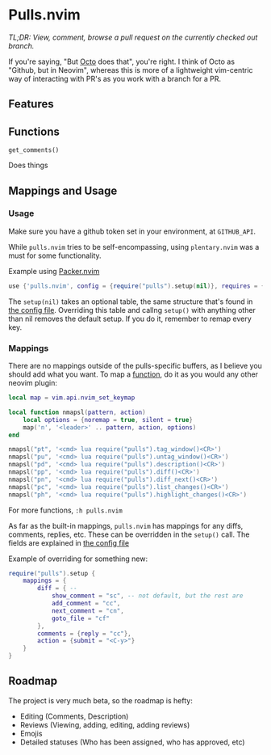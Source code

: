 # Pulls.nvim

*TL;DR: View, comment, browse a pull request on the currently checked out branch.*

If you're saying, "But [Octo](https://github.com/pwntester/octo.nvim) does that", you're right. I think of Octo as "Github, but in Neovim", whereas this is more of a lightweight vim-centric way of interacting with PR's as you work with a branch for a PR. 


## Features

## Functions

`get_comments()`

Does things

## Mappings and Usage

### Usage

Make sure you have a github token set in your environment, at `GITHUB_API`.

While `pulls.nvim` tries to be self-encompassing, using `plentary.nvim` was a must for some functionality.

Example using [Packer.nvim](https://github.com/wbthomason/packer.nvim)
```lua
use {'pulls.nvim', config = {require("pulls").setup(nil)}, requires = {'nvim-lua/plenary.nvim'}};
```

The `setup(nil)` takes an optional table, the same structure that's found in [the config file](./lua/pulls/config.lua). Overriding this table and callng `setup()` with anything other than nil removes the default setup. If you do it, remember to remap every key.

### Mappings

There are no mappings outside of the pulls-specific buffers, as I believe you should add what you want. To map a [function](#functions), do it as you would any other neovim plugin:

```lua
local map = vim.api.nvim_set_keymap

local function nmapsl(pattern, action)
    local options = {noremap = true, silent = true}
    map('n', '<leader>' .. pattern, action, options)
end

nmapsl("pt", '<cmd> lua require("pulls").tag_window()<CR>')
nmapsl("pu", '<cmd> lua require("pulls").untag_window()<CR>')
nmapsl("pd", '<cmd> lua require("pulls").description()<CR>')
nmapsl("pp", '<cmd> lua require("pulls").diff()<CR>')
nmapsl("pn", '<cmd> lua require("pulls").diff_next()<CR>')
nmapsl("pc", '<cmd> lua require("pulls").list_changes()<CR>')
nmapsl("ph", '<cmd> lua require("pulls").highlight_changes()<CR>')
```

For more functions, `:h pulls.nvim`

As far as the built-in mappings, `pulls.nvim` has mappings for any diffs, comments, replies, etc. These can be overridden in the `setup()` call. The fields are explained in [the config file](./lua/pulls/config.lua)

Example of overriding for something new:

```lua
require("pulls").setup {
    mappings = {
        diff = { --
            show_comment = "sc", -- not default, but the rest are
            add_comment = "cc",
            next_comment = "cn",
            goto_file = "cf"
        },
        comments = {reply = "cc"},
        action = {submit = "<C-y>"}
    }
}
```

## Roadmap

The project is very much beta, so the roadmap is hefty:

- Editing (Comments, Description)
- Reviews (Viewing, adding, editing, adding reviews)
- Emojis
- Detailed statuses (Who has been assigned, who has approved, etc)

